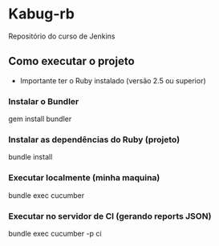 # Kabug-rb
Repositório do curso de Jenkins

## Como executar o projeto
* Importante ter o Ruby instalado (versão 2.5 ou superior)
### Instalar o Bundler
gem install bundler

### Instalar as dependências do Ruby (projeto)
bundle install

### Executar localmente (minha maquina)
bundle exec cucumber

### Executar no servidor de CI (gerando reports JSON)
bundle exec cucumber -p ci


